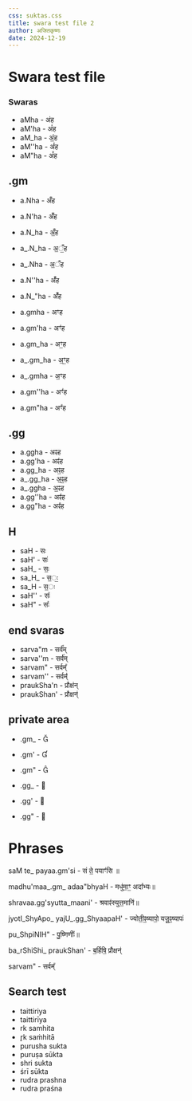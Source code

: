 ```yaml
---
css: suktas.css
title: swara test file 2
author: अजितकृष्णः
date: 2024-12-19
---
```


# Swara test file

### Swaras

- aMha - अंह
- aM'ha - अं॑ह
- aM_ha - अं॒ह
- aM''ha - अं॑॑ह
- aM"ha - अं᳚ह

## .gm

- a.Nha - अँह
- a.N'ha - अँ॑ह
- a.N_ha - अँ॒ह
- a_.N_ha - अ॒ँ॒ह
- a_.Nha - अ॒ँह
- a.N''ha - अँ॑॑ह
- a.N_"ha - अँ᳚ह

- a.gmha - अꣳह
- a.gm'ha - अꣳ॑ह
- a.gm_ha - अꣳ॒ह
- a_.gm_ha - अ॒ꣳ॒ह
- a_.gmha - अ॒ꣳह
- a.gm''ha - अꣳ॑॑ह
- a.gm"ha - अꣳ᳚ह

## .gg

- a.ggha - अꣴह
- a.gg'ha - अꣴ॑ह
- a.gg_ha - अꣴ॒ह
- a_.gg_ha - अ॒ꣴ॒ह
- a_.ggha - अ॒ꣴह
- a.gg''ha - अꣴ॑॑ह
- a.gg"ha - अꣴ᳚ह

## H

- saH - सः
- saH' - सः॑
- saH_ - सः॒
- sa_H_ - स॒ः॒
- sa_H - स॒ः
- saH'' - सः॑॑
- saH" - सः᳚

## end svaras

- sarva"m - सर्व᳚म्
- sarva''m - सर्व॑॑म्
- sarvam" - सर्वम्᳚
- sarvam'' - सर्वम्॑॑
- praukSha'n - प्रौक्ष॑न्
- praukShan' - प्रौक्षन्॑

## private area

- .gm_ - 
- .gm' - 
- .gm" - 

- .gg_ - 
- .gg' - 
- .gg" - 


# Phrases

saM te_ payaa.gm'si -
सं ते॒ पयाꣳ॑सि ॥

madhu'maa_.gm_ adaa"bhyaH -
मधु॑मा॒ꣳ॒ अदा᳚भ्यः॥

shravaa.gg'syutta_maani' -
श्रवाꣴ॑स्युत्त॒मानि॑॥

jyotI_ShyApo_ yajU_.gg_ShyaapaH' -
ज्योती॒ꣴ॒ष्यापो॒ यजू॒ꣴ॒ष्यापः॑

pu_ShpiNIH" -
पु॒ष्णिणीः᳚॥

ba_rShiShi_ praukShan' - 
ब॒र्हिषि॒ प्रौक्षन्॑ 

sarvam" - 
सर्वम्᳚

## Search test

- taittiriya 
- taittirīya
- rk samhita
- r̥k saṁhitā
- purusha sukta
- puruṣa sūkta
- shri sukta
- śrī sūkta
- rudra prashna
- rudra praśna







